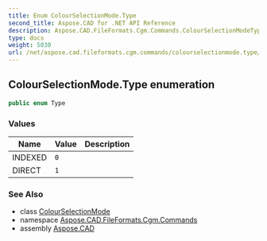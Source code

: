 ```yaml
---
title: Enum ColourSelectionMode.Type
second_title: Aspose.CAD for .NET API Reference
description: Aspose.CAD.FileFormats.Cgm.Commands.ColourSelectionModeType enum. 
type: docs
weight: 5030
url: /net/aspose.cad.fileformats.cgm.commands/colourselectionmode.type/
---
```

## ColourSelectionMode.Type enumeration

```csharp
public enum Type
```

### Values

| Name | Value | Description |
| --- | --- | --- |
| INDEXED | `0` |  |
| DIRECT | `1` |  |

### See Also

* class [ColourSelectionMode](../colourselectionmode/)
* namespace [Aspose.CAD.FileFormats.Cgm.Commands](../../aspose.cad.fileformats.cgm.commands/)
* assembly [Aspose.CAD](../../)


